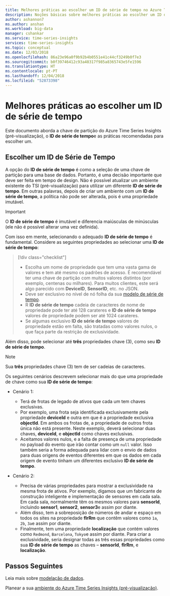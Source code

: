 ```yaml
---
title: Melhores práticas ao escolher um ID de série de tempo no Azure Time Series Insights | Documentos da Microsoft
description: Noções básicas sobre melhores práticas ao escolher um ID de série de tempo no Azure Time Series Insights
author: ashannon7
ms.author: anshan
ms.workload: big-data
manager: cshankar
ms.service: time-series-insights
services: time-series-insights
ms.topic: conceptual
ms.date: 12/03/2018
ms.openlocfilehash: 86a23e96a0f9b92b4b0551e41c44cf3249b0f7e3
ms.sourcegitcommit: b0f39746412c93a48317f985a8365743e5fe1596
ms.translationtype: HT
ms.contentlocale: pt-PT
ms.lasthandoff: 12/04/2018
ms.locfileid: "52873398"
---
```

# <a name="best-practices-when-choosing-a-time-series-id"></a>Melhores práticas ao escolher um ID de série de tempo

Este documento aborda a chave de partição do Azure Time Series Insights (pré-visualização), o **ID de série de tempo**e as práticas recomendadas para escolher um.

## <a name="choose-a-time-series-id"></a>Escolher um ID de Série de Tempo

A opção do **ID de série de tempo** é como a seleção de uma chave de partição para uma base de dados. Portanto, é uma decisão importante que deve ser feita em tempo de design. Não é possível atualizar um ambiente existente do TSI (pré-visualização) para utilizar um diferente **ID de série de tempo**. Em outras palavras, depois de criar um ambiente com um **ID de série de tempo**, a política não pode ser alterada, pois é uma propriedade imutável.

> [!IMPORTANT]
> O **ID de série de tempo** é imutável e diferencia maiúsculas de minúsculas (ele não é possível alterar uma vez definida).

Com isso em mente, selecionando o adequado **ID de série de tempo** é fundamental. Considere as seguintes propriedades ao selecionar uma **ID de série de tempo**:

> [!div class="checklist"]
> * Escolha um nome de propriedade que tem uma vasta gama de valores e tem até mesmo os padrões de acesso. É recomendável ter uma chave de partição com muitos valores distintos (por exemplo, centenas ou milhares). Para muitos clientes, este será algo parecido com **DeviceID**, **SensorID**, etc. no JSON.
> * Deve ser exclusivo no nível de nó folha da sua [modelo de série de tempo](./time-series-insights-update-tsm.md).
> * R **ID de série de tempo** cadeia de caracteres de nome de propriedade pode ter até 128 carateres e **ID de série de tempo** valores de propriedade podem ser até 1024 carateres.
> * Se algumas exclusivo **ID de série de tempo** valores de propriedade estão em falta, são tratadas como valores nulos, o que faça parte da restrição de exclusividade.

Além disso, pode selecionar até **três** propriedades chave (3), como seu **ID de série de tempo**.

  > [!NOTE]
  > Sua **três** propriedades chave (3) tem de ser cadeias de caracteres.

Os seguintes cenários descrevem selecionar mais do que uma propriedade de chave como sua **ID de série de tempo**:  

* Cenário 1:

  * Terá de frotas de legado de ativos que cada um tem chaves exclusivas. 
  * Por exemplo, uma frota seja identificada exclusivamente pela propriedade **deviceId** e outra em que é a propriedade exclusiva **objectId**.  Em ambos os frotas de, a propriedade de outros frota única não está presente. Neste exemplo, deverá selecionar duas chaves, **deviceId**, e **objectId** como chaves exclusivas. 
  * Aceitamos valores nulos, e a falta de presença de uma propriedade no payload do evento que irão contar como um `null` valor.  Isso também seria a forma adequada para lidar com o envio de dados para duas origens de eventos diferentes em que os dados em cada origem de evento tinham um diferentes exclusivo **ID de série de tempo**.

* Cenário 2:

  * Precisa de várias propriedades para mostrar a exclusividade na mesma frota de ativos. Por exemplo, digamos que um fabricante de construção inteligente e implementação de sensores em cada sala. Em cada sala, normalmente têm os mesmos valores para **sensorId**, incluindo **sensor1**, **sensor2**, **sensor3**e assim por diante.
  * Além disso, tem a sobreposição de números de andar e espaço em todos os sites na propriedade **flrRm** que contêm valores como `1a`, `2b`, `3a`e assim por diante.
  * Finalmente, tem uma propriedade **localização** que contém valores como `Redmond`, `Barcelona`, `Tokyo`e assim por diante. Para criar a exclusividade, seria designar todas as três essas propriedades como sua **ID de série de tempo** as chaves – **sensorId**, **flrRm**, e **localização**.

## <a name="next-steps"></a>Passos Seguintes

Leia mais sobre [modelação de dados](./time-series-insights-update-tsm.md).

Planear a sua [ambiente do Azure Time Series Insights (pré-visualização)](./time-series-insights-update-plan.md).